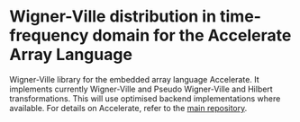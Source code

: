 Wigner-Ville distribution in time-frequency domain for the Accelerate Array Language
====================================================================

Wigner-Ville library for the embedded array language Accelerate. 
It implements currently Wigner-Ville and Pseudo Wigner-Ville and Hilbert transformations.
This will use optimised backend implementations where available. 
For details on Accelerate, refer to the
[main repository][GitHub].

  [GitHub]: https://github.com/AccelerateHS/accelerate